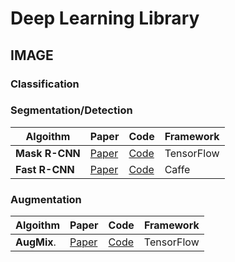 # Deep Learning Library

## IMAGE
### Classification

### Segmentation/Detection

|Algoithm |Paper   | Code   | Framework|
|---|---|---|---|
| **Mask R-CNN**  | <a href="https://arxiv.org/abs/1703.06870">Paper</a>   |  <a href="https://github.com/matterport/Mask_RCNN">Code</a> |TensorFlow|
|  **Fast R-CNN**  | <a href="https://arxiv.org/abs/1504.08083">Paper</a>  |   <a href="https://github.com/rbgirshick/fast-rcnn">Code</a> |Caffe|

### Augmentation

|Algoithm |Paper   | Code   | Framework|
|---|---|---|---|
| **AugMix**.  |  <a href="https://arxiv.org/abs/1912.02781">Paper</a>   |   <a href="https://github.com/google-research/augmix">Code</a> |TensorFlow|